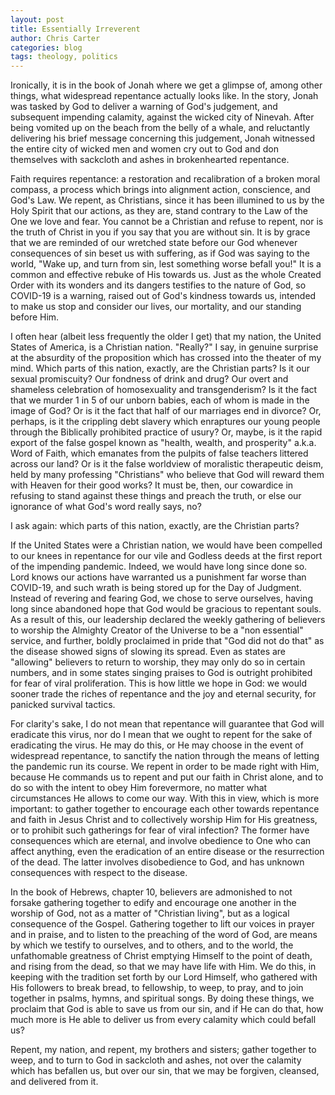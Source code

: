 ```yaml
---
layout: post
title: Essentially Irreverent
author: Chris Carter
categories: blog
tags: theology, politics
---
```


Ironically, it is in the book of Jonah where we get a glimpse of, among other things, what widespread repentance actually looks like. In the story, Jonah was tasked by God to deliver a warning of God's judgement, and subsequent impending calamity, against the wicked city of Ninevah. After being vomited up on the beach from the belly of a whale, and reluctantly delivering his brief message concerning this judgement, Jonah witnessed the entire city of wicked men and women cry out to God and don themselves with sackcloth and ashes in brokenhearted repentance.



Faith requires repentance: a restoration and recalibration of a broken moral compass, a process which brings into alignment action, conscience, and God's Law. We repent, as Christians, since it has been illumined to us by the Holy Spirit that our actions, as they are, stand contrary to the Law of the One we love and fear. You cannot be a Christian and refuse to repent, nor is the truth of Christ in you if you say that you are without sin. It is by grace that we are reminded of our wretched state before our God whenever consequences of sin beset us with suffering, as if God was saying to the world, "Wake up, and turn from sin, lest something worse befall you!" It is a common and effective rebuke of His towards us. Just as the whole Created Order with its wonders and its dangers testifies to the nature of God, so COVID-19 is a warning, raised out of God's kindness towards us, intended to make us stop and consider our lives, our mortality, and our standing before Him.



I often hear (albeit less frequently the older I get) that my nation, the United States of America, is a Christian nation. "Really?" I say, in genuine surprise at the absurdity of the proposition which has crossed into the theater of my mind. Which parts of this nation, exactly, are the Christian parts? Is it our sexual promiscuity? Our fondness of drink and drug? Our overt and shameless celebration of homosexuality and transgenderism? Is it the fact that we murder 1 in 5 of our unborn babies, each of whom is made in the image of God? Or is it the fact that half of our marriages end in divorce? Or, perhaps, is it the crippling debt slavery which enraptures our young people through the Biblically prohibited practice of usury? Or, maybe, is it the rapid export of the false gospel known as "health, wealth, and prosperity" a.k.a. Word of Faith, which emanates from the pulpits of false teachers littered across our land? Or is it the false worldview of moralistic therapeutic deism, held by many professing "Christians" who believe that God will reward them with Heaven for their good works? It must be, then, our cowardice in refusing to stand against these things and preach the truth, or else our ignorance of what God's word really says, no?



I ask again: which parts of this nation, exactly, are the Christian parts?



If the United States were a Christian nation, we would have been compelled to our knees in repentance for our vile and Godless deeds at the first report of the impending pandemic. Indeed, we would have long since done so. Lord knows our actions have warranted us a punishment far worse than COVID-19, and such wrath is being stored up for the Day of Judgment. Instead of revering and fearing God, we chose to serve ourselves, having long since abandoned hope that God would be gracious to repentant souls. As a result of this, our leadership declared the weekly gathering of believers to worship the Almighty Creator of the Universe to be a "non essential" service, and further, boldly proclaimed in pride that "God did not do that" as the disease showed signs of slowing its spread. Even as states are "allowing" believers to return to worship, they may only do so in certain numbers, and in some states singing praises to God is outright prohibited for fear of viral proliferation. This is how little we hope in God: we would sooner trade the riches of repentance and the joy and eternal security, for panicked survival tactics.



For clarity's sake, I do not mean that repentance will guarantee that God will eradicate this virus, nor do I mean that we ought to repent for the sake of eradicating the virus. He may do this, or He may choose in the event of widespread repentance, to sanctify the nation through the means of letting the pandemic run its course. We repent in order to be made right with Him, because He commands us to repent and put our faith in Christ alone, and to do so with the intent to obey Him forevermore, no matter what circumstances He allows to come our way. With this in view, which is more important: to gather together to encourage each other towards repentance and faith in Jesus Christ and to collectively worship Him for His greatness, or to prohibit such gatherings for fear of viral infection? The former have consequences which are eternal, and involve obedience to One who can affect anything, even the eradication of an entire disease or the resurrection of the dead. The latter involves disobedience to God, and has unknown consequences with respect to the disease.



In the book of Hebrews, chapter 10, believers are admonished to not forsake gathering together to edify and encourage one another in the worship of God, not as a matter of "Christian living", but as a logical consequence of the Gospel. Gathering together to lift our voices in prayer and in praise, and to listen to the preaching of the word of God, are means by which we testify to ourselves, and to others, and to the world, the unfathomable greatness of Christ emptying Himself to the point of death, and rising from the dead, so that we may have life with Him. We do this, in keeping with the tradition set forth by our Lord Himself, who gathered with His followers to break bread, to fellowship, to weep, to pray, and to join together in psalms, hymns, and spiritual songs. By doing these things, we proclaim that God is able to save us from our sin, and if He can do that, how much more is He able to deliver us from every calamity which could befall us?



Repent, my nation, and repent, my brothers and sisters; gather together to weep, and to turn to God in sackcloth and ashes, not over the calamity which has befallen us, but over our sin, that we may be forgiven, cleansed, and delivered from it.
